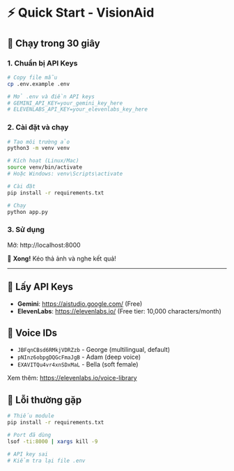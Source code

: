 # ⚡ Quick Start - VisionAid

## 🚀 Chạy trong 30 giây

### 1. Chuẩn bị API Keys
```bash
# Copy file mẫu
cp .env.example .env

# Mở .env và điền API keys
# GEMINI_API_KEY=your_gemini_key_here
# ELEVENLABS_API_KEY=your_elevenlabs_key_here
```

### 2. Cài đặt và chạy
```bash
# Tạo môi trường ảo
python3 -m venv venv

# Kích hoạt (Linux/Mac)
source venv/bin/activate
# Hoặc Windows: venv\Scripts\activate

# Cài đặt
pip install -r requirements.txt

# Chạy
python app.py
```

### 3. Sử dụng
Mở: http://localhost:8000

🎯 **Xong!** Kéo thả ảnh và nghe kết quả!

---

## 🔑 Lấy API Keys

- **Gemini**: https://aistudio.google.com/ (Free)
- **ElevenLabs**: https://elevenlabs.io/ (Free tier: 10,000 characters/month)

## 🎵 Voice IDs
- `JBFqnCBsd6RMkjVDRZzb` - George (multilingual, default) 
- `pNInz6obpgDQGcFmaJgB` - Adam (deep voice)
- `EXAVITQu4vr4xnSDxMaL` - Bella (soft female)

Xem thêm: https://elevenlabs.io/voice-library

## 🚨 Lỗi thường gặp
```bash
# Thiếu module
pip install -r requirements.txt

# Port đã dùng
lsof -ti:8000 | xargs kill -9

# API key sai
# Kiểm tra lại file .env
```